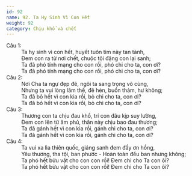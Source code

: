```yaml
---
id: 92
name: 92. Ta Hy Sinh Vì Con Hết
weight: 92
category: Chịu khổ và chết
---
```

<dl><dt>Câu 1:</dt><dd data-verse="1">Ta hy sinh vì con hết, huyết tuôn tim này tan tành, <br/>Đem con ra từ nơi chết, chuộc tội đặng con lại sanh; <br/>Ta đã phó tính mạng cho con rồi, phó chi cho ta, con ơi? <br/>Ta đã phó tính mạng cho con rồi, phó chi cho ta, con ơi? </dd><dt>Câu 2:</dt><dd data-verse="2">Nơi Cha ta ngự đẹp đẽ, ngôi ta sang trọng vô cùng, <br/>Nhưng ta vui lòng lâm thế, đê hèn, buồn thảm, hư không; <br/>Ta đã bỏ hết vì con kia rồi, bỏ chi cho ta, con ơi? <br/>Ta đã bỏ hết vì con kia rồi, bỏ chi cho ta, con ơi? </dd><dt>Câu 3:</dt><dd data-verse="3">Thương con ta chịu đau khổ, trí con đâu kịp suy lường, <br/>Đem con lên từ âm phủ, thân này chịu bao đau thương; <br/>Ta đã gánh hết vì con kia rồi, gánh chi cho ta, con ơi? <br/>Ta đã gánh hết vì con kia rồi, gánh chi cho ta, con ơi? </dd><dt>Câu 4:</dt><dd data-verse="4">Ta vui xa lìa thiên quốc, giáng sanh đem đầy ơn hồng, <br/>Yêu thương, tha tội, ban phước - Hoàn toàn đều ban nhưng không; <br/>Ta phó hết bửu vật cho con con rồi! Đem chi cho Ta con ôi? <br/>Ta phó hết bửu vật cho con con rồi! Đem chi cho Ta con ôi? </dd></dl>
